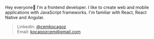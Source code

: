 Hey everyone👋 I'm a frontend developer. I like to create web and mobile applications with JavaScript frameworks. I'm familiar with React, React Native and Angular.

> Linkedin: [@cemkocagoz](https://www.linkedin.com/in/cemkocagoz/)
> <br />
> Email: [kocagozcem@gmail.com](mailto:kocagozcem@gmail.com)
> 

